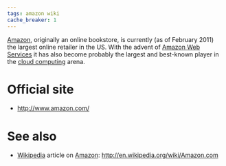 ```yaml
---
tags: amazon wiki
cache_breaker: 1
---
```


[Amazon](/wiki/Amazon), originally an online bookstore, is currently (as of February 2011) the largest online retailer in the US. With the advent of [Amazon Web Services](/wiki/Amazon_Web_Services) it has also become probably the largest and best-known player in the [cloud computing](/wiki/cloud_computing) arena.

# Official site

-   <http://www.amazon.com/>

# See also

-   [Wikipedia](/wiki/Wikipedia) article on [Amazon](/wiki/Amazon): <http://en.wikipedia.org/wiki/Amazon.com>
